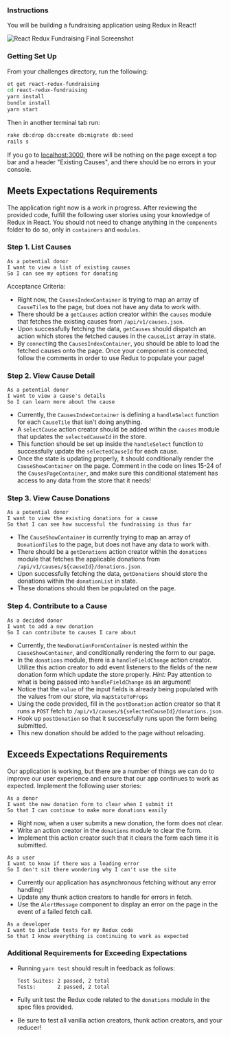 ### Instructions

You will be building a fundraising application using Redux in React!

![React Redux Fundraising Final Screenshot](https://s3.amazonaws.com/horizon-production/images/react-redux-fundraising-final-screenshot.png)

### Getting Set Up

From your challenges directory, run the following:

```sh
et get react-redux-fundraising
cd react-redux-fundraising
yarn install
bundle install
yarn start
```

Then in another terminal tab run:

```sh
rake db:drop db:create db:migrate db:seed
rails s
```

If you go to [localhost:3000](http://localhost:3000), there will be nothing on the
page except a top bar and a header "Existing Causes", and there should be no errors in your console.

## Meets Expectations Requirements

The application right now is a work in progress. After reviewing the provided code, fulfill the following user stories using your knowledge of Redux in React. You should not need to change anything in the `components` folder to do so, only in `containers` and `modules`.

### Step 1. List Causes

```no-highlight
As a potential donor
I want to view a list of existing causes
So I can see my options for donating
```

Acceptance Criteria:

* Right now, the `CausesIndexContainer` is trying to map an array of `CauseTile`s to the page, but does not have any data to work with.
* There should be a `getCauses` action creator within the `causes` module that fetches the existing causes from `/api/v1/causes.json`.
* Upon successfully fetching the data, `getCauses` should dispatch an action which stores the fetched causes in the `causeList` array in state.
* By `connect`ing the `CausesIndexContainer`, you should be able to load the fetched causes onto the page. Once your component is connected, follow the comments in order to use Redux to populate your page!

### Step 2. View Cause Detail

```no-highlight
As a potential donor
I want to view a cause's details
So I can learn more about the cause
```

* Currently, the `CausesIndexContainer` is defining a `handleSelect` function for each `CauseTile` that isn't doing anything.
* A `selectCause` action creator should be added within the `causes` module that updates the `selectedCauseId` in the store.
* This function should be set up inside the `handleSelect` function to successfully update the `selectedCauseId` for each cause.
* Once the state is updating properly, it should conditionally render the `CauseShowContainer` on the page. Comment in the code on lines 15-24 of the `CausesPageContainer`, and make sure this conditional statement has access to any data from the store that it needs!

### Step 3. View Cause Donations

```no-highlight
As a potential donor
I want to view the existing donations for a cause
So that I can see how successful the fundraising is thus far
```

* The `CauseShowContainer` is currently trying to map an array of `DonationTile`s to the page, but does not have any data to work with.
* There should be a `getDonations` action creator within the `donations` module that fetches the applicable donations from `/api/v1/causes/${causeId}/donations.json`.
* Upon successfully fetching the data, `getDonations` should store the donations within the `donationList` in state.
* These donations should then be populated on the page.

### Step 4. Contribute to a Cause

```no-highlight
As a decided donor
I want to add a new donation
So I can contribute to causes I care about
```

* Currently, the `NewDonationFormContainer` is nested within the `CauseShowContainer`, and conditionally rendering the form to our page.
* In the `donations` module, there is a `handleFieldChange` action creator. Utilize this action creator to add event listeners to the fields of the new donation form which update the store properly. *Hint:* Pay attention to what is being passed into `handleFieldChange` as an argument!
* Notice that the `value` of the input fields is already being populated with the values from our store, via `mapStateToProps`
* Using the code provided, fill in the `postDonation` action creator so that it runs a `POST` fetch to `/api/v1/causes/${selectedCauseId}/donations.json`.
* Hook up `postDonation` so that it successfully runs upon the form being submitted.
* This new donation should be added to the page without reloading.

## Exceeds Expectations Requirements

Our application is working, but there are a number of things we can do to improve our user experience and ensure that our app continues to work as expected. Implement the following user stories:

```no-highlight
As a donor
I want the new donation form to clear when I submit it
So that I can continue to make more donations easily
```

* Right now, when a user submits a new donation, the form does not clear.
* Write an action creator in the `donations` module to clear the form.
* Implement this action creator such that it clears the form each time it is submitted.

```no-highlight
As a user
I want to know if there was a loading error
So I don't sit there wondering why I can't use the site
```

* Currently our application has asynchronous fetching without any error handling!
* Update any thunk action creators to handle for errors in fetch.
* Use the `AlertMessage` component to display an error on the page in the event of a failed fetch call.

```no-highlight
As a developer
I want to include tests for my Redux code
So that I know everything is continuing to work as expected
```

### Additional Requirements for Exceeding Expectations

* Running `yarn test` should result in feedback as follows:

  ```no-highlight
  Test Suites: 2 passed, 2 total
  Tests:       2 passed, 2 total
  ```

* Fully unit test the Redux code related to the `donations` module in the spec files provided.
* Be sure to test all vanilla action creators, thunk action creators, and your reducer!
